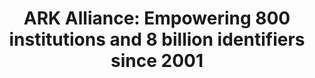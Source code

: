 ---
abstract: null
creators:
- John Kunze
date: null
document_url: https://services.phaidra.univie.ac.at/api/object/o:1424696/download
grand_parent: iPRES
institutions:
- California Digital Library
keywords: []
landing_page_url: https://phaidra.univie.ac.at/o:1424696
language: eng
layout: publication
license: All rights reserved
notes_url: null
parent: iPRES 2021
publication_type: lightning talk
size: 43236
slides_url: null
source_name: iPRES
stream_url: null
title: 'ARK Alliance: Empowering 800 institutions and 8 billion identifiers since
  2001'
year: 2021
---